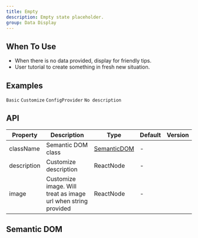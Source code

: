 ```yaml
---
title: Empty
description: Empty state placeholder.
group: Data Display
---
```


## When To Use

- When there is no data provided, display for friendly tips.
- User tutorial to create something in fresh new situation.

## Examples

<!-- prettier-ignore -->
<code src="./demo/basic.tsx">Basic</code>
<code src="./demo/customize.tsx">Customize</code>
<code src="./demo/config-provider.tsx">ConfigProvider</code>
<code src="./demo/description.tsx">No description</code>

## API

| Property | Description | Type | Default | Version |
| --- | --- | --- | --- | --- |
| className | Semantic DOM class | [SemanticDOM](#semantic-dom) | - |  |
| description | Customize description | ReactNode | - |  |
| image | Customize image. Will treat as image url when string provided | ReactNode | - |  |

## Semantic DOM

<code src="./demo/_semantic.tsx" simplify></code>
